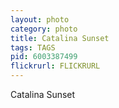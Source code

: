 ```yaml
---
layout: photo
category: photo
title: Catalina Sunset
tags: TAGS
pid: 6003387499
flickrurl: FLICKRURL
---
```


Catalina Sunset
